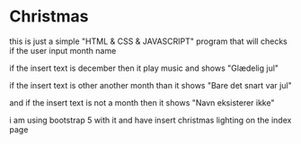 # Christmas

this is just a simple "HTML & CSS & JAVASCRIPT" program that will checks if the user input month name 

if the insert text is december then it play music and shows "Glædelig jul"

if the insert text is other another month than it shows "Bare det snart var jul"

and if the insert text is not a month then it shows "Navn eksisterer ikke"

i am using bootstrap 5 with it and have insert christmas lighting on the index page
